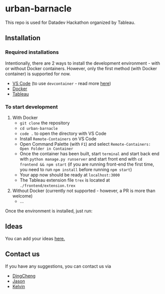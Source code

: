 # urban-barnacle

This repo is used for Datadev Hackathon organized by Tableau.

## Installation

### Required installations

Intentionally, there are 2 ways to install the development environment - with or without Docker containers. However, only the first method (with Docker container) is supported for now.

- [VS Code](https://code.visualstudio.com/) (to use `devcontainer` - read more [here](https://code.visualstudio.com/docs/remote/containers))
- [Docker](https://www.docker.com/)
- [Tableau](https://www.tableau.com/)

### To start development

1. With Docker
   - `git clone` the repository
   - `cd urban-barnacle`
   - `code .` to open the directory with VS Code
   - Install `Remote-Containers` on VS Code
   - Open Command Palette (with `F1`) and select `Remote-Containers: Open Folder in Container`
   - Once the container has been built, start `terminal` and start back end with `python manage.py runserver` and start front end with `cd frontend && npm start` (if you are running front-end the first time, you need to run `npm install` before running `npm start`)
   - Your app now should be ready at `localhost:3000`
   - The Tableau extension file `trex` is located at `./frontend/extension.trex`
2. Without Docker (currently not supported - however, a PR is more than welcome)
   - ...

Once the environment is installed, just run:

## Ideas

You can add your ideas [here.](https://docs.google.com/document/d/15K2bdA1oAKOudEJVmp944eF42rQfYHd_EV6zTYtiMiY/edit?usp=sharing)

## Contact us

If you have any suggestions, you can contact us via

- [DingCheng](mailto:wang0798@e.ntu.edu.sg)
- [Jason](mailto:jszhang0001@gmail.com)
- [Kelvin](mailto:knguyen@codeuniverse.onmicrosoft.com)

